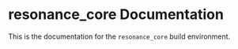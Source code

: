# resonance_core Documentation

This is the documentation for the `resonance_core` build environment.